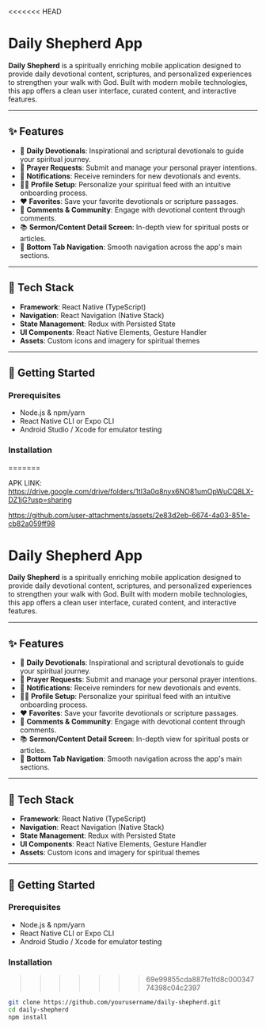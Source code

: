 <<<<<<< HEAD
# Daily Shepherd App

**Daily Shepherd** is a spiritually enriching mobile application designed to provide daily devotional content, scriptures, and personalized experiences to strengthen your walk with God. Built with modern mobile technologies, this app offers a clean user interface, curated content, and interactive features.

---

## ✨ Features

- 📖 **Daily Devotionals**: Inspirational and scriptural devotionals to guide your spiritual journey.
- 🙏 **Prayer Requests**: Submit and manage your personal prayer intentions.
- 🔔 **Notifications**: Receive reminders for new devotionals and events.
- 🧑‍💼 **Profile Setup**: Personalize your spiritual feed with an intuitive onboarding process.
- ❤️ **Favorites**: Save your favorite devotionals or scripture passages.
- 💬 **Comments & Community**: Engage with devotional content through comments.
- 📚 **Sermon/Content Detail Screen**: In-depth view for spiritual posts or articles.
- 🧭 **Bottom Tab Navigation**: Smooth navigation across the app's main sections.

---

## 📱 Tech Stack

- **Framework**: React Native (TypeScript)
- **Navigation**: React Navigation (Native Stack)
- **State Management**: Redux with Persisted State
- **UI Components**: React Native Elements, Gesture Handler
- **Assets**: Custom icons and imagery for spiritual themes

---

## 🚀 Getting Started

### Prerequisites

- Node.js & npm/yarn
- React Native CLI or Expo CLI
- Android Studio / Xcode for emulator testing

### Installation

=======


APK LINK:  https://drive.google.com/drive/folders/1tl3a0q8nyx6NO81umOpWuCQ8LX-DZ1jG?usp=sharing

https://github.com/user-attachments/assets/2e83d2eb-6674-4a03-851e-cb82a059ff98

# Daily Shepherd App

**Daily Shepherd** is a spiritually enriching mobile application designed to provide daily devotional content, scriptures, and personalized experiences to strengthen your walk with God. Built with modern mobile technologies, this app offers a clean user interface, curated content, and interactive features.

---

## ✨ Features

- 📖 **Daily Devotionals**: Inspirational and scriptural devotionals to guide your spiritual journey.
- 🙏 **Prayer Requests**: Submit and manage your personal prayer intentions.
- 🔔 **Notifications**: Receive reminders for new devotionals and events.
- 🧑‍💼 **Profile Setup**: Personalize your spiritual feed with an intuitive onboarding process.
- ❤️ **Favorites**: Save your favorite devotionals or scripture passages.
- 💬 **Comments & Community**: Engage with devotional content through comments.
- 📚 **Sermon/Content Detail Screen**: In-depth view for spiritual posts or articles.
- 🧭 **Bottom Tab Navigation**: Smooth navigation across the app's main sections.

---

## 📱 Tech Stack

- **Framework**: React Native (TypeScript)
- **Navigation**: React Navigation (Native Stack)
- **State Management**: Redux with Persisted State
- **UI Components**: React Native Elements, Gesture Handler
- **Assets**: Custom icons and imagery for spiritual themes

---

## 🚀 Getting Started

### Prerequisites

- Node.js & npm/yarn
- React Native CLI or Expo CLI
- Android Studio / Xcode for emulator testing

### Installation

>>>>>>> 69e99855cda887fe1fd8c00034774398c04c2397
```bash
git clone https://github.com/yourusername/daily-shepherd.git
cd daily-shepherd
npm install
